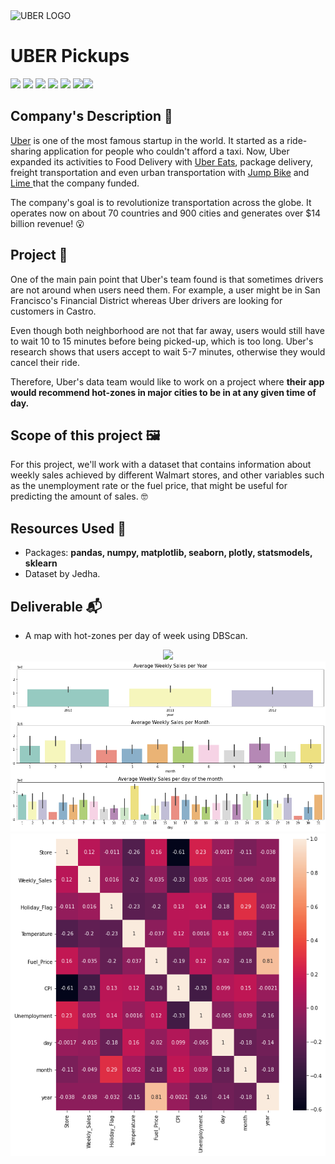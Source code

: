 <img src="https://upload.wikimedia.org/wikipedia/commons/thumb/5/58/Uber_logo_2018.svg/1024px-Uber_logo_2018.svg.png" alt="UBER LOGO">

 



# UBER Pickups

![](https://img.shields.io/badge/Dataset-Jedha-lightgrey) ![](https://img.shields.io/badge/Python-3.6-red) ![](https://img.shields.io/badge/libraries-pandas-green) ![](https://img.shields.io/badge/libraries-plotly-pink) ![](https://img.shields.io/badge/libraries-searborn-blue) ![](https://img.shields.io/badge/libraries-statsmodels-blueviolet)![](https://img.shields.io/badge/libraries-sklearn-vi)



## Company's Description 📇

[Uber](http://uber.com/) is one of the most famous startup in the world. It started as a ride-sharing application for people who couldn't afford a taxi. Now, Uber expanded its activities to Food Delivery with [Uber Eats](https://www.ubereats.com/fr-en), package delivery, freight transportation and even urban transportation with [Jump Bike](https://www.uber.com/fr/en/ride/uber-bike/) and [Lime ](https://www.li.me/)that the company funded.

The company's goal is to revolutionize transportation across the globe. It operates now on about 70 countries and 900 cities and generates over $14 billion revenue! 😮



## Project 🚧
One of the main pain point that Uber's team found is that sometimes drivers are not around when users need them. For example, a user might be in San Francisco's Financial District whereas Uber drivers are looking for customers in Castro.

Even though both neighborhood are not that far away, users would still have to wait 10 to 15 minutes before being picked-up, which is too long. Uber's research shows that users accept to wait 5-7 minutes, otherwise they would cancel their ride.

Therefore, Uber's data team would like to work on a project where **their app would recommend hot-zones in major cities to be in at any given time of day.**

## Scope of this project 🖼️
For this project, we'll work with a dataset that contains information about weekly sales achieved by different Walmart stores, and other variables such as the unemployment rate or the fuel price, that might be useful for predicting the amount of sales. 🤓



## Resources Used 📖

- Packages: **pandas, numpy, matplotlib, seaborn, plotly, statsmodels, sklearn**
- Dataset by Jedha.



## Deliverable 📬

* A map with hot-zones per day of week using DBScan.

<p align="center">
<img src="<p align="center">
<img src="https://github.com/ElenaElenoglou/Machine-Learning/blob/master/Walmart/Images/time_plots.png" /> 
</p" /> 
<img src="https://github.com/ElenaElenoglou/Machine-Learning/blob/master/Walmart/Images/Correlation_matrix.png" />
</p
